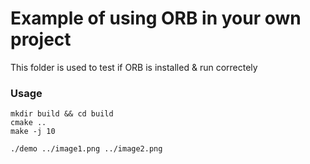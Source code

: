 # Example of using ORB in your own project

This folder is used to test if ORB is installed & run correctely

### Usage
```shell
mkdir build && cd build
cmake ..
make -j 10

./demo ../image1.png ../image2.png
```